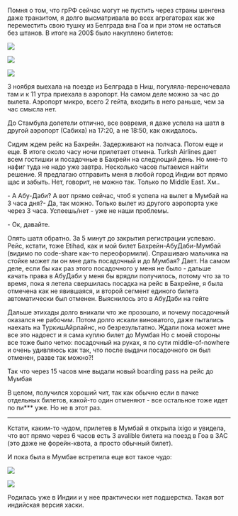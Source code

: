 [category]: <> (Travel)
[date]: <> (2023/11/08)
[title]: <> (Такой себе быстрый и спокойный перелёт)

Помня о том, что грРФ сейчас могут не пустить через страны шенгена даже транзитом, я долго высматривала во всех агрегаторах как же переместить свою тушку из Белграда вна Гоа и при этом не остаться без штанов. В итоге на 200$ было накуплено билетов:

![](https://bafybeihi3ubz42b7crenyrwszjgazgtpx7pjp6tzgqpnxc5tvdquywl3ze.ipfs.flk-ipfs.xyz/1.jpeg)

![](https://bafybeihi3ubz42b7crenyrwszjgazgtpx7pjp6tzgqpnxc5tvdquywl3ze.ipfs.flk-ipfs.xyz/2.jpeg)

![](https://bafybeihi3ubz42b7crenyrwszjgazgtpx7pjp6tzgqpnxc5tvdquywl3ze.ipfs.flk-ipfs.xyz/3.jpeg)

3 ноября выехала на поезде из Белграда в Ниш, погуляла-переночевала там и к 11 утра приехала в аэропорт. На самом деле можно за час до вылета. Аэропорт микро, всего 2 гейта, входить в него раньше, чем за час смысла нет.

До Стамбула долетели отлично, все вовремя, я даже успела на шатл в другой аэропорт (Сабиха) на 17:20, а не 18:50, как ожидалось.

Сидим ждем рейс на Бахрейн. Задерживают на полчаса. Потом еще и еще. В итоге около часу ночи прилетает отмена. Turksh Airlines дает всем гостишки и посадочные в Бахрейн на следующий день. Но мне-то нафиг туда не надо уже завтра. Несколько часов пытаемся найти решение. Я предлагаю отправить меня в любой город Индии вот прямо щас и забыть. Нет, говорит, не можно так. Только по Middle East. Хм..

\- А Абу-Даби? А вот прямо сейчас, чтоб я успела на вылет в Мумбай на 3 часа дня?- Да, так можно. Только вылет из другого аэропорта уже через 3 часа. Успеешь/нет - уже не наши проблемы.

\- Ок, давайте. 

Опять шатл обратно. За 5 минут до закрытия регистрации успеваю. Рейс, кстати, тоже Etihad, как и мой билет Бахрейн-АбуДаби-Мумбай (видимо по code-share как-то переоформили). Спрашиваю мальчика на стойке может ли он мне дать посадочный и до Мумбая?
Дает. На самом деле, если бы как раз этого посадочного у меня не было - дальше качать права в АбуДаби у меня бы врядли получилось, потому что за то время, пока я летела свершилась посадка на рейс в Бахрейне, я была отмечена как не явившаяся, и второй сегмент единого билета автоматически был отменен. Выяснилось это в АбуДаби на гейте

Дальше этихады долго вникали что же прозошло, и почему посадочный оказался не рабочим. Потом долго искали виноватого, даже пытались наехать на ТуркишАйрлайнс, но безрезультатно. Ждали пока может мне все это надоест и я сама куплю билет до Мумбая
Но с моей стороны все тоже было четко: посадочный на руках, я по сути middle-of-nowhere и очень удивляюсь как так, что после выдачи посадочного он был отменен, разве так можно?!

Так что через 15 часов мне выдали новый boarding pass на рейс до Мумбая

В целом, получился хороший чит, так как обычно если в пачке отдельных билетов, какой-то один отменяют - все остальное тоже идет по пи*** уже. Но не в этот раз.

***

Кстати, каким-то чудом, прилетев в Мумбай я открыла ixigo и увидела, что вот прямо через 6 часов есть 3 avalible билета на поезд в Гоа в 3AC (это даже не форейн-квота, а просто обычный билет).

И пока была в Мумбае встретила еще вот  такое чудо:

![](https://bafybeihi3ubz42b7crenyrwszjgazgtpx7pjp6tzgqpnxc5tvdquywl3ze.ipfs.flk-ipfs.xyz/4.jpeg)

![](https://bafybeihi3ubz42b7crenyrwszjgazgtpx7pjp6tzgqpnxc5tvdquywl3ze.ipfs.flk-ipfs.xyz/5.jpeg)

Родилась уже в Индии и у нее практически нет подшерстка. Такая вот индийская версия хаски.